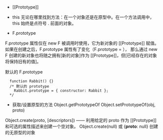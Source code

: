 - [[Prototype]]

- this
  无论在哪里找到方法：在一个对象还是在原型中。在一个方法调用中，this 始终是点符号 . 前面的对象。

- F.prototype

F.prototype 属性仅在 new F 被调用时使用，它为新对象的 [[Prototype]] 赋值。
如果在创建之后，F.prototype 属性有了变化（F.prototype = <another object>），
那么通过 new F 创建的新对象也将随之拥有[新的对象]作为 [[Prototype]]，但[已经存在的对象将保持旧有的值]。

默认的 F.prototype

```
  function Rabbit() {}
  /* 默认的 prototype
    Rabbit.prototype = { constructor: Rabbit };
  */

```

- 获取/设置原型的方法
Object.getPrototypeOf
Object.setPrototypeOf(obj, proto) 

Object.create(proto, [descriptors]) —— 利用给定的 proto 作为 [[Prototype]] 和可选的属性描述来创建一个空对象。
Object.create(null) 或 {__proto__: null} 创建的无原型的对象

